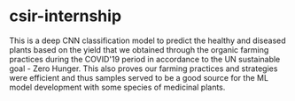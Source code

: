 # csir-internship

This is a deep CNN classification model to predict the healthy and diseased plants based on the yield that we obtained through the organic farming practices during the COVID'19 period in accordance to the UN sustainable goal - Zero Hunger. This also proves our farming practices and strategies were efficient and thus samples served to be a good source for the ML model development with some species of medicinal plants.
